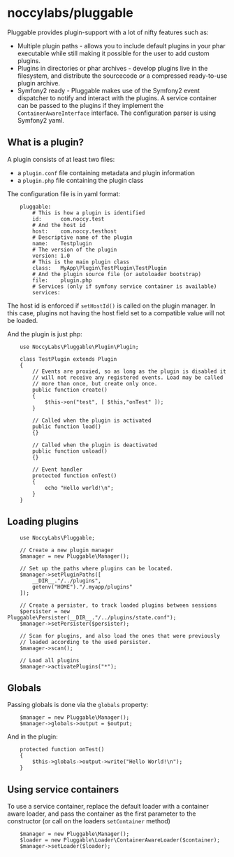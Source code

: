 noccylabs/pluggable
===================

Pluggable provides plugin-support with a lot of nifty features such as:

 * Multiple plugin paths - allows you to include default plugins in your phar
   executable while still making it possible for the user to add custom plugins.
 * Plugins in directories or phar archives - develop plugins live in the filesystem,
   and distribute the sourcecode *or* a compressed ready-to-use plugin archive.
 * Symfony2 ready - Pluggable makes use of the Symfony2 event dispatcher to
   notify and interact with the plugins. A service container can be passed to
   the plugins if they implement the `ContainerAwareInterface` interface. The
   configuration parser is using Symfony2 yaml.

## What is a plugin?

A plugin consists of at least two files:

 * a `plugin.conf` file containing metadata and plugin information
 * a `plugin.php` file containing the plugin class

The configuration file is in yaml format:

        pluggable:
            # This is how a plugin is identified
            id:      com.noccy.test
            # And the host id
            host:    com.noccy.testhost
            # Descriptive name of the plugin
            name:    Testplugin
            # The version of the plugin
            version: 1.0
            # This is the main plugin class
            class:   MyApp\Plugin\TestPlugin\TestPlugin
            # And the plugin source file (or autoloader bootstrap)
            file:    plugin.php
            # Services (only if symfony service container is available)
            services:
                

The host id is enforced if `setHostId()` is called on the plugin manager. In
this case, plugins not having the host field set to a compatible value will not
be loaded.

And the plugin is just php:

        use NoccyLabs\Pluggable\Plugin\Plugin;
        
        class TestPlugin extends Plugin
        {
            // Events are proxied, so as long as the plugin is disabled it
            // will not receive any registered events. Load may be called
            // more than once, but create only once.
            public function create()
            {
                $this->on("test", [ $this,"onTest" ]);
            }
            
            // Called when the plugin is activated
            public function load()
            {}
            
            // Called when the plugin is deactivated
            public function unload()
            {}
            
            // Event handler
            protected function onTest()
            {
                echo "Hello world!\n";
            }
        }

## Loading plugins



        use NoccyLabs\Pluggable;
        
        // Create a new plugin manager
        $manager = new Pluggable\Manager();
        
        // Set up the paths where plugins can be located.
        $manager->setPluginPaths([
            __DIR__."/../plugins",
            getenv("HOME")."/.myapp/plugins"
        ]);

        // Create a persister, to track loaded plugins between sessions
        $persister = new Pluggable\Persister(__DIR__."/../plugins/state.conf");
        $manager->setPersister($persister);

        // Scan for plugins, and also load the ones that were previously
        // loaded according to the used persister.
        $manager->scan();

        // Load all plugins
        $manager->activatePlugins("*");        
        
## Globals

Passing globals is done via the `globals` property:

        $manager = new Pluggable\Manager();
        $manager->globals->output = $output;

And in the plugin:

        protected function onTest()
        {
            $this->globals->output->write("Hello World!\n");
        }

## Using service containers

To use a service container, replace the default loader with a container aware
loader, and pass the container as the first parameter to the constructor (or
call on the loaders `setContainer` method)

        $manager = new Pluggable\Manager();
        $loader = new Pluggable\Loader\ContainerAwareLoader($container);
        $manager->setLoader($loader);
        
